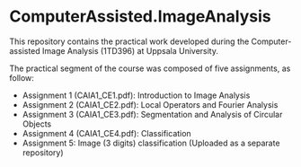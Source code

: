 # ComputerAssisted.ImageAnalysis
This repository contains the practical work developed during the Computer-assisted Image Analysis (1TD396) at Uppsala University.

The practical segment of the course was composed of five assignments, as follow:
- Assignment 1 (CAIA1_CE1.pdf): Introduction to Image Analysis
- Assignment 2 (CAIA1_CE2.pdf): Local Operators and Fourier Analysis
- Assignment 3 (CAIA1_CE3.pdf): Segmentation and Analysis of Circular Objects
- Assignment 4 (CAIA1_CE4.pdf): Classification
- Assignment 5: Image (3 digits) classification (Uploaded as a separate repository)